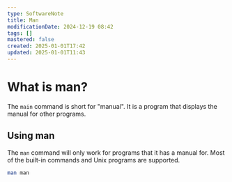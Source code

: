 ```yaml
---
type: SoftwareNote
title: Man
modificationDate: 2024-12-19 08:42
tags: []
mastered: false
created: 2025-01-01T17:42
updated: 2025-01-01T11:43
---
```


# What is man?

The `main` command is short for "manual". It is a program that displays the manual for other programs.

## Using man

The `man` command will only work for programs that it has a manual for. Most of the built-in commands and Unix programs are supported.

```bash
man man
```


